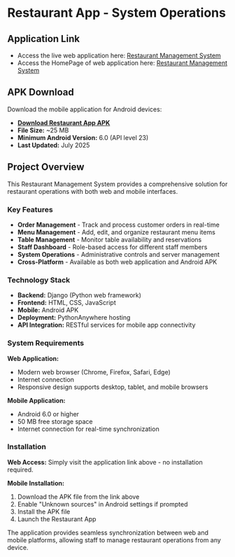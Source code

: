 # Restaurant App - System Operations

## Application Link

- Access the live web application here: [Restaurant Management System](https://hotelsoftware.pythonanywhere.com/)
- Access the HomePage of web application here: [Restaurant Management System](https://hotelsoftware.pythonanywhere.com/homepage/)

## APK Download

Download the mobile application for Android devices:
- **[Download Restaurant App APK](https://median.co/share/zjembl#apk)**
- **File Size:** ~25 MB
- **Minimum Android Version:** 6.0 (API level 23)
- **Last Updated:** July 2025

## Project Overview

This Restaurant Management System provides a comprehensive solution for restaurant operations with both web and mobile interfaces.

### Key Features

- **Order Management** - Track and process customer orders in real-time
- **Menu Management** - Add, edit, and organize restaurant menu items
- **Table Management** - Monitor table availability and reservations
- **Staff Dashboard** - Role-based access for different staff members
- **System Operations** - Administrative controls and server management
- **Cross-Platform** - Available as both web application and Android APK

### Technology Stack

- **Backend:** Django (Python web framework)
- **Frontend:** HTML, CSS, JavaScript
- **Mobile:** Android APK
- **Deployment:** PythonAnywhere hosting
- **API Integration:** RESTful services for mobile app connectivity

### System Requirements

**Web Application:**
- Modern web browser (Chrome, Firefox, Safari, Edge)
- Internet connection
- Responsive design supports desktop, tablet, and mobile browsers

**Mobile Application:**
- Android 6.0 or higher
- 50 MB free storage space
- Internet connection for real-time synchronization

### Installation

**Web Access:**
Simply visit the application link above - no installation required.

**Mobile Installation:**
1. Download the APK file from the link above
2. Enable "Unknown sources" in Android settings if prompted
3. Install the APK file
4. Launch the Restaurant App

The application provides seamless synchronization between web and mobile platforms, allowing staff to manage restaurant operations from any device.
